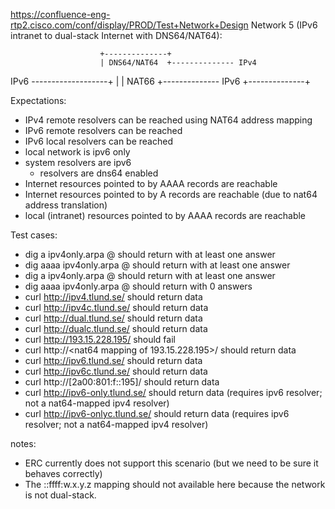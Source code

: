 https://confluence-eng-rtp2.cisco.com/conf/display/PROD/Test+Network+Design
Network 5 (IPv6 intranet to dual-stack Internet with DNS64/NAT64):


                        +--------------+
                        | DNS64/NAT64  +-------------- IPv4
IPv6 -------------------+              |
                        |    NAT66     +-------------- IPv6
                        +--------------+

Expectations:

* IPv4 remote resolvers can be reached using NAT64 address mapping
* IPv6 remote resolvers can be reached
* IPv6 local resolvers can be reached
* local network is ipv6 only
* system resolvers are ipv6
  * resolvers are dns64 enabled
* Internet resources pointed to by AAAA records are reachable
* Internet resources pointed to by A records are reachable (due to nat64 address translation)
* local (intranet) resources pointed to by AAAA records are reachable

Test cases:
* dig a ipv4only.arpa @<system resolver ipv6 addr> should return with at least one answer
* dig aaaa ipv4only.arpa @<system resolver ipv6 addr> should return with at least one answer
* dig a ipv4only.arpa @<public nat64-mapped ipv4 resolver address> should return with at least one answer
* dig aaaa ipv4only.arpa @<public nat64-mapped ipv4 resolver address> should return with 0 answers
* curl http://ipv4.tlund.se/ should return data
* curl http://ipv4c.tlund.se/ should return data
* curl http://dual.tlund.se/ should return data
* curl http://dualc.tlund.se/ should return data
* curl http://193.15.228.195/ should fail
* curl http://<nat64 mapping of 193.15.228.195>/ should return data
* curl http://ipv6.tlund.se/ should return data
* curl http://ipv6c.tlund.se/ should return data
* curl http://[2a00:801:f::195]/ should return data
* curl http://ipv6-only.tlund.se/ should return data (requires ipv6 resolver; not a nat64-mapped ipv4 resolver)
* curl http://ipv6-onlyc.tlund.se/ should return data (requires ipv6 resolver; not a nat64-mapped ipv4 resolver)

notes:
* ERC currently does not support this scenario (but we need to be sure it behaves correctly)
* The ::ffff:w.x.y.z mapping should not available here because the network is not dual-stack.

